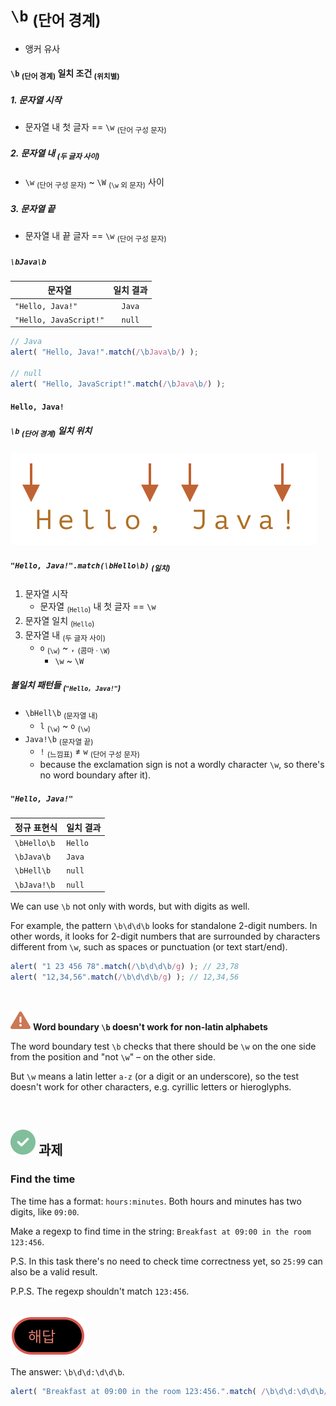 `\b` <sub>(단어 경계)</sub>
=================
- 앵커 유사

#### `\b` <sub>(단어 경계)</sub> 일치 조건 <sub>(위치별)</sub>

##### 1. 문자열 시작
- 문자열 내 첫 글자 == `\w` <sub>(단어 구성 문자)</sub>

##### 2. 문자열 내 <sub>(두 글자 사이)</sub>
- `\w` <sub>(단어 구성 문자)</sub> ~ `\W` <sub>(`\w` 외 문자)</sub> 사이

##### 3. 문자열 끝
- 문자열 내 끝 글자 == `\w` <sub>(단어 구성 문자)</sub>

##### `\bJava\b`

|문자열|일치 결과|
|---|:---:|
|`"Hello, Java!"`|`Java`|
|`"Hello, JavaScript!"`|`null`|

```javascript
// Java
alert( "Hello, Java!".match(/\bJava\b/) );

// null
alert( "Hello, JavaScript!".match(/\bJava\b/) );
```

#### `Hello, Java!`

##### `\b` <sub>(단어 경계)</sub> 일치 위치

![hello-java-boundaries](../../images/03/07/06/hello-java-boundaries.svg)

##### `"Hello, Java!".match(\bHello\b)` <sub>(일치)</sub>
1. 문자열 시작
    - 문자열 <sub>(`Hello`)</sub> 내 첫 글자 == `\w`
2. 문자열 일치 <sub>(`Hello`)</sub>
3. 문자열 내 <sub>(두 글자 사이)</sub>
    - `o` <sub>(`\w`)</sub> ~ `,` <sub>(콤마 · `\W`)</sub>
      - `\w` ~ `\W`

##### 불일치 패턴들 <sub>(`"Hello, Java!"`)</sub>
- `\bHell\b` <sub>(문자열 내)</sub>
  -  `l` <sub>(`\w`)</sub> ~ `o` <sub>(`\w`)</sub>
- `Java!\b` <sub>(문자열 끝)</sub>
  - `!` <sub>(느낌표)</sub> ≠ `w` <sub>(단어 구성 문자)</sub>
  - because the exclamation sign is not a wordly character `\w`, so there's no word boundary after it).

##### `"Hello, Java!"`

|정규 표현식|일치 결과|
|---|---|
|`\bHello\b`|`Hello`|
|`\bJava\b`|`Java`|
|`\bHell\b`|`null`|
|`\bJava!\b`|`null`|

We can use `\b` not only with words, but with digits as well.

For example, the pattern `\b\d\d\b` looks for standalone 2-digit numbers. In other words, it looks for 2-digit numbers that are surrounded by characters different from `\w`, such as spaces or punctuation (or text start/end).
```javascript
alert( "1 23 456 78".match(/\b\d\d\b/g) ); // 23,78
alert( "12,34,56".match(/\b\d\d\b/g) ); // 12,34,56
```

<br />

<img src="../../images/commons/icons/triangle-exclamation-solid.svg" /> **Word boundary `\b` doesn't work for non-latin alphabets**

The word boundary test `\b` checks that there should be `\w` on the one side from the position and "not `\w`" – on the other side.

But `\w` means a latin letter `a-z` (or a digit or an underscore), so the test doesn't work for other characters, e.g. cyrillic letters or hieroglyphs.

<br />

## <img src="../../images/commons/icons/circle-check-solid.svg" /> 과제

### Find the time
The time has a format: `hours:minutes`. Both hours and minutes has two digits, like `09:00`.

Make a regexp to find time in the string: `Breakfast at 09:00 in the room 123:456`.

P.S. In this task there's no need to check time correctness yet, so `25:99` can also be a valid result.

P.P.S. The regexp shouldn't match `123:456`.

<br />

<img src="../../images/commons/icons/circle-answer.svg" />

The answer: `\b\d\d:\d\d\b`.
```javascript
alert( "Breakfast at 09:00 in the room 123:456.".match( /\b\d\d:\d\d\b/ ) ); // 09:00
```
